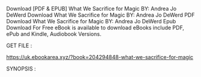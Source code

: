 Download [PDF & EPUB] What We Sacrifice for Magic BY: Andrea Jo DeWerd Download What We Sacrifice for Magic BY: Andrea Jo DeWerd PDF Download What We Sacrifice for Magic BY: Andrea Jo DeWerd Epub Download For Free eBook is available to download eBooks include PDF, ePub and Kindle, Audiobook Versions.

GET FILE :

https://uk.ebookarea.xyz/?book=204294848-what-we-sacrifice-for-magic

SYNOPSIS : 


